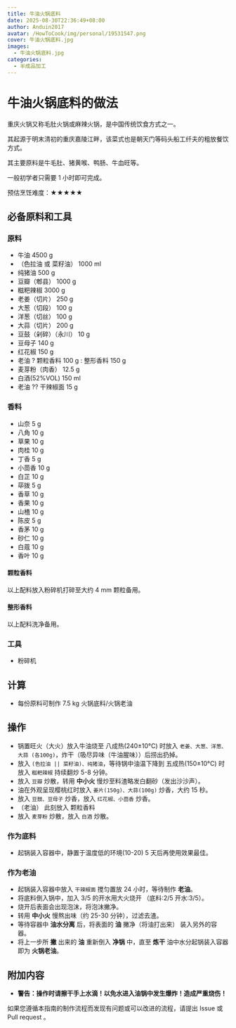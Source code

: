 ```yaml
---
title: 牛油火锅底料
date: 2025-08-30T22:36:49+08:00
author: Anduin2017
avatar: /HowToCook/img/personal/19531547.png
cover: 牛油火锅底料.jpg
images:
  - 牛油火锅底料.jpg
categories:
  - 半成品加工
---
```


# 牛油火锅底料的做法

重庆火锅又称毛肚火锅或麻辣火锅，是中国传统饮食方式之一。

其起源于明末清初的重庆嘉陵江畔，该菜式也是朝天门等码头船工纤夫的粗放餐饮方式。

其主要原料是牛毛肚、猪黄喉、鸭肠、牛血旺等。

一般初学者只需要 1 小时即可完成。

预估烹饪难度：★★★★★

## 必备原料和工具

### 原料

- 牛油 4500 g
- （色拉油 或 菜籽油） 1000 ml
- 纯猪油 500 g
- 豆瓣（郫县） 1000 g
- 糍粑辣椒 3000 g
- 老姜（切片） 250 g
- 大葱（切段） 100 g
- 洋葱（切丝） 100 g
- 大蒜（切片） 200 g
- 豆鼓（剁碎）（永川） 10 g
- 豆母子 140 g
- 红花椒 150 g
- 老油 ? 颗粒香料 100 g : 整形香料 150 g
- 麦芽粉（肉香） 12.5 g
- 白酒(52%VOL) 150 ml
- 老油 ?? 干辣椒面 15 g

### 香料

- 山奈 5 g
- 八角 10 g
- 草果 10 g
- 肉桂 10 g
- 丁香 5 g
- 小茴香 10 g
- 白芷 10 g
- 荜拨 5 g
- 香草 10 g
- 香果 10 g
- 山楂 10 g
- 陈皮 5 g
- 香茅 10 g
- 砂仁 10 g
- 白蔻 10 g
- 香叶 10 g

#### 颗粒香料

以上配料放入粉碎机打碎至大约 4 mm 颗粒备用。

#### 整形香料

以上配料洗净备用。

### 工具

- 粉碎机

## 计算

- 每份原料可制作 7.5 kg 火锅底料/火锅老油

## 操作

- 锅置旺火（大火）放入牛油烧至 八成热(240±10°C) 时放入 `老姜、大葱、洋葱、大蒜 (各100g)`，炸干（吸尽异味（牛油腥味））后捞出扔掉。
- 放入 `(色拉油 || 菜籽油)、纯猪油`，等待锅中油温下降到 五成热(150±10°C) 时放入 `糍粑辣椒` 持续翻炒 5-8 分钟。
- 放入 `豆瓣` 炒散，转用 **中小火** 慢炒至料渣略发白翻砂（发出沙沙声）。
- 油在外观呈现樱桃红时放入 `姜片(150g)、大蒜(100g)` 炒香，大约 15 秒。
- 放入 `豆鼓、豆母子` 炒香，放入 `红花椒、小茴香` 炒香。
- （老油） 此刻放入 颗粒香料
- 放入 `麦芽粉` 炒散，放入 `白酒` 炒散。

### 作为底料

- 起锅装入容器中，静置于温度低的环境(10-20) 5 天后再使用效果最佳。

### 作为老油

- 起锅装入容器中放入 `干辣椒面` 搅匀置放 24 小时，等待制作 **老油**。
- 将底料倒入锅中，加入 3/5 的开水用大火烧开 （底料:2/5 开水:3/5）。
- 烧开后表面会出现泡沫，将泡沫撇净。
- 转用 **中小火** 慢熬出味（约 25-30 分钟），过滤去渣。
- 等待容器中 **油水分离** 后，将表面的 **油** 撇净（将油打出来） 装入另外的容器。
- 将上一步所 **撇** 出来的 **油** 重新倒入 **净锅** 中，直至 **炼干** 油中水分起锅装入容器即为 **火锅老油**。

## 附加内容

- **警告：操作时请擦干手上水滴！以免水进入油锅中发生爆炸！造成严重烧伤！**

如果您遵循本指南的制作流程而发现有问题或可以改进的流程，请提出 Issue 或 Pull request 。
